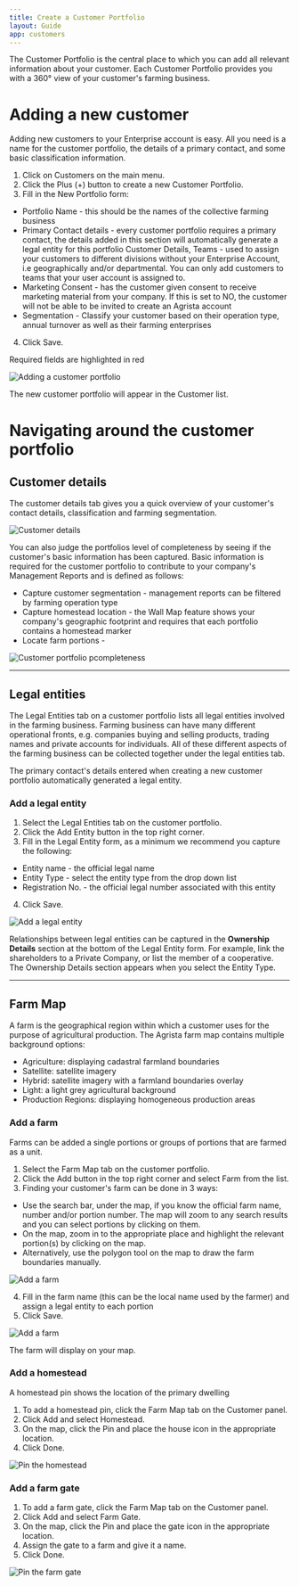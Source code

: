 ```yaml
---
title: Create a Customer Portfolio
layout: Guide
app: customers
---
```


The Customer Portfolio is the central place to which you can add all relevant information about your customer. Each Customer Portfolio provides you with a 360° view of your customer's farming business.

# Adding a new customer

Adding new customers to your Enterprise account is easy. All you need is a name for the customer portfolio, the details of a primary contact, and some basic classification information.

1. Click on Customers on the main menu.
2. Click the Plus (+) button to create a new Customer Portfolio.
3. Fill in the New Portfolio form:
  * Portfolio Name - this should be the names of the collective farming business
  * Primary Contact details - every customer portfolio requires a primary contact, the details added in this section will automatically generate a legal entity for this portfolio
  Customer Details, Teams - used to assign your customers to different divisions without your Enterprise Account, i.e geographically and/or departmental. You can only add customers to teams that your user account is assigned to.
  * Marketing Consent - has the customer given consent to receive marketing material from your company. If this is set to NO, the customer will not be able to be invited to create an Agrista account
  * Segmentation - Classify your customer based on their operation type, annual turnover as well as their farming enterprises
4. Click Save. 

Required fields are highlighted in red

![Adding a customer portfolio](images/new_portfolio_form.jpg)

The new customer portfolio will appear in the Customer list.

# Navigating around the customer portfolio

## Customer details

The customer details tab gives you a quick overview of your customer's contact details, classification and farming segmentation.

![Customer details](images/customer_details.jpg)

You can also judge the portfolios level of completeness by seeing if the customer's basic information has been captured. Basic information is required for the customer portfolio to contribute to your company's Management Reports and is defined as follows:

- Capture customer segmentation - management reports can be filtered by farming operation type
- Capture homestead location - the Wall Map feature shows your company's geographic footprint and requires that each portfolio contains a homestead marker
- Locate farm portions - 

![Customer portfolio pcompleteness](images/portfolio_completeness.jpg)

------

## Legal entities

The Legal Entities tab on a customer portfolio lists all legal entities involved in the farming business. Farming business can have many different operational fronts, e.g. companies buying and selling products, trading names and private accounts for individuals. All of these different aspects of the farming business can be collected together under the legal entities tab.

The primary contact's details entered when creating a new customer portfolio automatically generated a legal entity.

### Add a legal entity

1. Select the Legal Entities tab on the customer portfolio.
2. Click the Add Entity button in the top right corner.
3. Fill in the Legal Entity form, as a minimum we recommend you capture the following:
  * Entity name - the official legal name
  * Entity Type - select the entity type from the drop down list
  * Registration No. - the official legal number associated with this entity
4. Click Save.

![Add a legal entity](images/legal_entity_form.jpg)


Relationships between legal entities can be captured in the **Ownership Details** section at the bottom of the Legal Entity form. For example, link the shareholders to a Private Company, or list the member of a cooperative. The Ownership Details section appears when you select the Entity Type.

-------

## Farm Map

A farm is the geographical region within which a customer uses for the purpose of agricultural production. The Agrista farm map contains multiple background options:

* Agriculture: displaying cadastral farmland boundaries
* Satellite: satellite imagery
* Hybrid: satellite imagery with a farmland boundaries overlay
* Light: a light grey agricultural background
* Production Regions: displaying homogeneous production areas

### Add a farm

Farms can be added a single portions or groups of portions that are farmed as a unit.

1. Select the Farm Map tab on the customer portfolio.
2. Click the Add button in the top right corner and select Farm from the list.
3. Finding your customer's farm can be done in 3 ways:
  - Use the search bar, under the map, if you know the official farm name, number and/or portion number. The map will zoom to any search results and you can select portions by clicking on them.
  - On the map, zoom in to the appropriate place and highlight the relevant portion(s) by clicking on the map.
  - Alternatively, use the polygon tool on the map to draw the farm boundaries manually.

![Add a farm](images/customer_farm_search.jpg)

4. Fill in the farm name (this can be the local name used by the farmer) and assign a legal entity to each portion 
5. Click Save.

![Add a farm](images/farm_details.jpg)

The farm will display on your map.

### Add a homestead

A homestead pin shows the location of the primary dwelling

1. To add a homestead pin, click the Farm Map tab on the Customer panel.
2. Click Add and select Homestead.
3. On the map, click the Pin and place the house icon in the appropriate location.
4. Click Done.

![Pin the homestead](images/homestead.jpg)

### Add a farm gate

1. To add a farm gate, click the Farm Map tab on the Customer panel.
2. Click Add and select Farm Gate.
3. On the map, click the Pin and place the gate icon in the appropriate location.
4. Assign the gate to a farm and give it a name.
5. Click Done.

![Pin the farm gate](images/farm_gate.jpg)